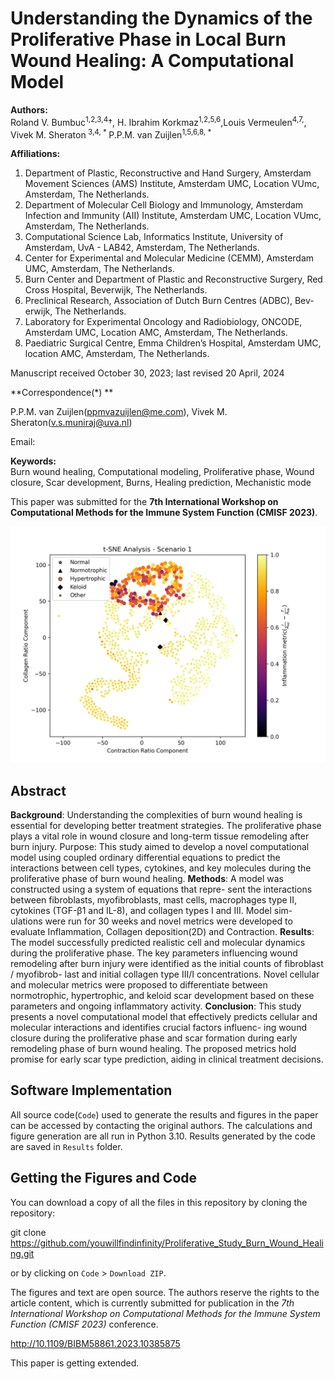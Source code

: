 # Understanding the Dynamics of the Proliferative Phase in Local Burn Wound Healing: A Computational Model

**Authors:**  
Roland V. Bumbuc<sup>1,2,3,4</sup>†, H. Ibrahim Korkmaz<sup>1,2,5,6</sup>,Louis Vermeulen<sup>4,7,</sup>, Vivek M. Sheraton<sup> 3,4, * </sup> P.P.M. van Zuijlen<sup>1,5,6,8, * </sup>

**Affiliations:**
1. Department of Plastic, Reconstructive and Hand Surgery, Amsterdam Movement Sciences (AMS) Institute, Amsterdam UMC, Location VUmc,
Amsterdam, The Netherlands.
2. Department of Molecular Cell Biology and Immunology, Amsterdam Infection and Immunity (AII) Institute, Amsterdam UMC, Location VUmc,
Amsterdam, The Netherlands.
3. Computational Science Lab, Informatics Institute, University of Amsterdam, UvA - LAB42, Amsterdam, The Netherlands.
4. Center for Experimental and Molecular Medicine (CEMM), Amsterdam UMC, Amsterdam, The Netherlands.
5. Burn Center and Department of Plastic and Reconstructive Surgery, Red Cross Hospital, Beverwijk, The Netherlands.
6. Preclinical Research, Association of Dutch Burn Centres (ADBC), Bev- erwijk, The Netherlands.
7. Laboratory for Experimental Oncology and Radiobiology, ONCODE, Amsterdam UMC, Location AMC, Amsterdam, The Netherlands.
8. Paediatric Surgical Centre, Emma Children’s Hospital, Amsterdam UMC, location AMC, Amsterdam, The Netherlands.
   
Manuscript received October 30, 2023; last revised 20 April, 2024

**Correspondence(*) **

 P.P.M. van Zuijlen(ppmvazuijlen@me.com),
 Vivek M. Sheraton(v.s.muniraj@uva.nl)

Email: 

**Keywords:**  
Burn wound healing, Computational modeling, Proliferative phase, Wound closure, Scar development, Burns, Healing prediction, Mechanistic mode

This paper was submitted for the **7th International Workshop on Computational Methods for the Immune System Function (CMISF 2023)**.

![Image](https://github.com/youwillfindinfinity/Proliferative_Study_Burn_Wound_Healing/blob/b738ac006106ef4eca63186d2903d859cfe82e87/Results/Figure3(D1).png)

## Abstract

**Background**: Understanding the complexities of burn wound healing is essential
for developing better treatment strategies. The proliferative phase plays a vital
role in wound closure and long-term tissue remodeling after burn injury.
Purpose: This study aimed to develop a novel computational model using
coupled ordinary differential equations to predict the interactions between cell
types, cytokines, and key molecules during the proliferative phase of burn wound
healing.
**Methods**: A model was constructed using a system of equations that repre-
sent the interactions between fibroblasts, myofibroblasts, mast cells, macrophages
type II, cytokines (TGF-β1 and IL-8), and collagen types I and III. Model sim-
ulations were run for 30 weeks and novel metrics were developed to evaluate
Inflammation, Collagen deposition(2D) and Contraction.
**Results**: The model successfully predicted realistic cell and molecular dynamics
during the proliferative phase. The key parameters influencing wound remodeling
after burn injury were identified as the initial counts of fibroblast / myofibrob-
last and initial collagen type III/I concentrations. Novel cellular and molecular
metrics were proposed to differentiate between normotrophic, hypertrophic, and
keloid scar development based on these parameters and ongoing inflammatory
activity.
**Conclusion**: This study presents a novel computational model that effectively
predicts cellular and molecular interactions and identifies crucial factors influenc-
ing wound closure during the proliferative phase and scar formation during early
remodeling phase of burn wound healing. The proposed metrics hold promise for
early scar type prediction, aiding in clinical treatment decisions.

## Software Implementation

All source code(`Code`) used to generate the results and figures in the paper can be accessed by contacting the original authors. The calculations and figure generation are all run in Python 3.10. Results generated by the code are saved in `Results` folder.


## Getting the Figures and Code

You can download a copy of all the files in this repository by cloning the repository:

git clone https://github.com/youwillfindinfinity/Proliferative_Study_Burn_Wound_Healing.git

or by clicking on `Code` > `Download ZIP`.

The figures and text are open source. The authors reserve the rights to the article content, which is currently submitted for publication in the *7th International Workshop on Computational Methods for the Immune System Function (CMISF 2023)* conference.

http://10.1109/BIBM58861.2023.10385875

This paper is getting extended.
